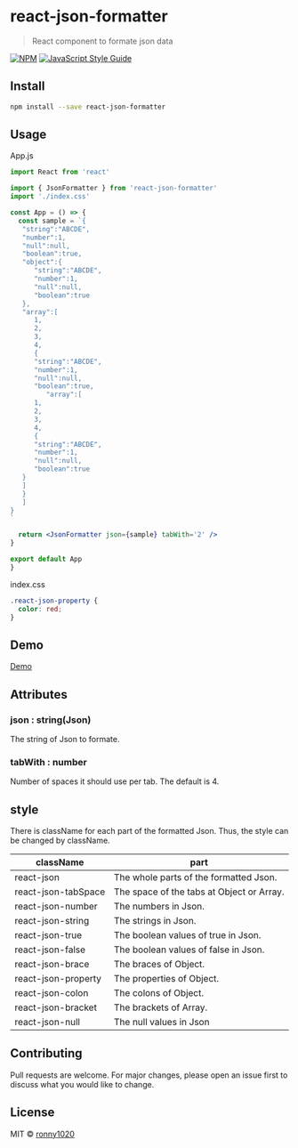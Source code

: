 # react-json-formatter

> React component to formate json data

[![NPM](https://img.shields.io/npm/v/react-json-formatter.svg)](https://www.npmjs.com/package/react-json-formatter) [![JavaScript Style Guide](https://img.shields.io/badge/code_style-standard-brightgreen.svg)](https://standardjs.com)

## Install

```bash
npm install --save react-json-formatter
```

## Usage

App.js

```jsx
import React from 'react'

import { JsonFormatter } from 'react-json-formatter'
import './index.css'

const App = () => {
  const sample = `{
   "string":"ABCDE",
   "number":1,
   "null":null,
   "boolean":true,
   "object":{
      "string":"ABCDE",
      "number":1,
      "null":null,
      "boolean":true
   },
   "array":[
      1,
      2,
      3,
      4,
      {
      "string":"ABCDE",
      "number":1,
      "null":null,
      "boolean":true,
         "array":[
      1,
      2,
      3,
      4,
      {
      "string":"ABCDE",
      "number":1,
      "null":null,
      "boolean":true
   }
   ]
   }
   ]
}
`

  return <JsonFormatter json={sample} tabWith='2' />
}

export default App
}
```

index.css

```css
.react-json-property {
  color: red;
}
```

## Demo

[Demo](https://ronny1020.github.io/react-json-formatter/)

## Attributes

### json : string(Json)

The string of Json to formate.

### tabWith : number

Number of spaces it should use per tab.
The default is 4.

## style

There is className for each part of the formatted Json.
Thus, the style can be changed by className.

| className           | part                                      |
| ------------------- | ----------------------------------------- |
| react-json          | The whole parts of the formatted Json.    |
| react-json-tabSpace | The space of the tabs at Object or Array. |
| react-json-number   | The numbers in Json.                      |
| react-json-string   | The strings in Json.                      |
| react-json-true     | The boolean values of true in Json.       |
| react-json-false    | The boolean values of false in Json.      |
| react-json-brace    | The braces of Object.                     |
| react-json-property | The properties of Object.                 |
| react-json-colon    | The colons of Object.                     |
| react-json-bracket  | The brackets of Array.                    |
| react-json-null     | The null values in Json                   |

## Contributing

Pull requests are welcome. For major changes, please open an issue first to discuss what you would like to change.

## License

MIT © [ronny1020](https://github.com/ronny1020)
